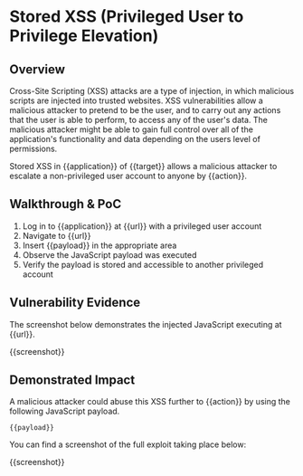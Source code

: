 # Stored XSS (Privileged User to Privilege Elevation)

## Overview

<!--
Provide a 1-2 sentence description - see http://cveproject.github.io/docs/content/key-details-phrasing.pdf for tips

This format is a good guide:
[VULNTYPE] in [COMPONENT] in [APPLICATION] allows [ATTACKER] to [IMPACT] via [VECTOR] 
-->
Cross-Site Scripting (XSS) attacks are a type of injection, in which malicious scripts are injected into trusted websites. XSS vulnerabilities allow a malicious attacker to pretend to be the user, and to carry out any actions that the user is able to perform, to access any of the user's data. The malicious attacker might be able to gain full control over all of the application's functionality and data depending on the users level of permissions.

Stored XSS in {{application}} of {{target}} allows a malicious attacker to escalate a non-privileged user account to anyone by {{action}}.

## Walkthrough & PoC

<!--
Provide a step-by-step walkthrough on how to access the vulnerable injection point, and how to exploit the vulnerability.
Adding a dot-pointed walkthrough with relevant screenshots will speed triage time and result in faster rewards!
-->

1. Log in to {{application}} at {{url}} with a privileged user account
1. Navigate to {{url}}
1. Insert {{payload}} in the appropriate area
1. Observe the JavaScript payload was executed
1. Verify the payload is stored and accessible to another privileged account

## Vulnerability Evidence

<!--
Your submission MUST include evidence of the vulnerability and not be theoretical in nature.

For a reflected XSS vulnerability, please include a simple URL or HTML payload that can be executed to easily demonstrate and reproduce the issue. 
-->

The screenshot below demonstrates the injected JavaScript executing at {{url}}.

{{screenshot}}

## Demonstrated Impact

<!--
Attempt to escalate the XSS to perform additional actions (such as an account takeover or CSRF bypass to perform a sensitive action). If this is possible, provide a full proof-of-concept here.
--> 

A malicious attacker could abuse this XSS further to {{action}} by using the following JavaScript payload.

```
{{payload}}
```

You can find a screenshot of the full exploit taking place below:

{{screenshot}}
